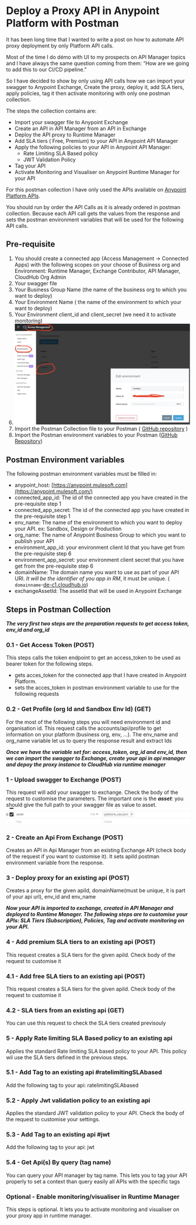 # Deploy a Proxy API in Anypoint Platform with Postman

It has been long time that I wanted to write a post on how to automate API proxy deployment by only Platform API calls. 

Most of the time I do démo with UI to my prospects on API Manager topics and I have always the same question coming from them: “How are we going to add this to our CI/CD pipeline.”  

So I have decided to show by only using API calls how we can import your swagger to Anypoint Exchange, Create the proxy, deploy it, add SLA tiers, apply policies, tag it then activate monitoring with only one postman collection.


The steps the collection contains are:

* Import your swagger file to Anypoint Exchange 
* Create an API in API Manager from an API in Exchange
* Deploy the API proxy  to Runtime Manager
* Add SLA tiers ( Free, Premium) to your API in Anypoint API Manager
* Apply the following policies to your API in Anypoint API Manager:
    * Rate Limiting SLA Based policy
    * JWT Validation Policy
* Tag your API
* Activate Monitoring and Visualiser on Anypoint Runtime Manager for your API

For this postman collection I have only used the APIs available on [Anypoint Platform APIs](https://anypoint.mulesoft.com/exchange/portals/anypoint-platform/). 

You should run by order the API Calls as it is already ordered in postman collection. Because each API call gets the values from the response and sets the postman environment variables that will be used for the following API calls. 

## Pre-requisite

1. You should create a connected app (Access Management → Connected Apps) with the following scopes on your choose of Business org and Environment: Runtime Manager, Exchange Contributor, API Manager, CloudHub Org Admin 
2. Your swagger file
3. Your Business Group Name (the name of the business org to which you want to deploy)
4. Your Environment Name ( the name of the environment to which your want to deploy)
5. Your Environment client_id and client_secret (we need it to activate monitoring)
6. ![Environment client id Secret](/images/env_app_id_secret.png)
7. Import the Postman Collection file to your Postman ( [GitHub repository](https://github.com/ozgurkarahan/Mulesoft-Api-Manager-CI-CD-Postman/blob/master/CI-CD%20Create%20Proxy%20API%20-%20Api%20Manager.postman_collection.json) )
8. Import the Postman environment variables to your Postman ([GitHub Repository](https://github.com/ozgurkarahan/Mulesoft-Api-Manager-CI-CD-Postman/blob/master/CI-CD%20Create%20Proxy%20API%20-%20Api%20Manager.postman_environment.json))

## Postman Environment variables

The following postman environment variables must be filled in:

* anypoint_host: [https://anypoint.mulesoft.com](https://anypoint.mulesoft.com/)
* connected_app_id: The id of the connected app you have created in the pre-requisite step 1
* connected_app_secret: The id of the connected app you have created in the pre-requisite step 1
* env_name: The name of the environment to which you want to deploy your API. ex: Sandbox, Design or Production
* org_name: The  name of Anypoint Business Group to which you want to publish your API
* environment_app_id: your environment client Id that you have get from the pre-requisite step 6
* environment_app_secret: your environment client secret that you have get from the pre-requisite step 6
* domainName: The domain name you want to use as part of your API URI. _It will be the identifier of you app in RM_, it must be unique. ( `domainname`-[de-c1.cloudhub.io](http://de-c1.cloudhub.io/))
* exchangeAssetId: The assetId that will be used in Anypoint Exchange 

## Steps in Postman Collection

_**The very first two steps are the preparation requests to get access token, env_id and org_id**_

### 0.1 - Get Access Token (POST)

This steps calls the token endpoint to get an access_token to be used as bearer token for the following steps.

* gets acces_token for the connected app that I have created in Anypoint Platform.
* sets the acces_token in postman environment variable to use for the following requests

### 0.2 - Get Profile (org Id and Sandbox Env Id) (GET)

For the most of the following steps you will need environment id and organisation id. This request calls the accounts/api/profile to get information on your platform (business org, env, ...). 
The env_name and org_name variable let us to query the response result and extract Ids

_**Once we have the variable set for: access_token, org_id and env_id, then we can import the swagger to Exchange, create your api in api manager and depoy the proxy instance to CloudHub via runtime manager**_

### 1 - Upload swagger to Exchange (POST)

This request will add your swagger to exchange. Check the body of the request to customise the parameters. The important one is the _**asset**_: you should give the full path to your swagger file as value to asset. 
![Image: image.png](/images/asset_param.png)
### 2 - Create an Api From Exchange (POST)

Creates an API in Api Manager from an existing Exchange API (check body of the request if you want to customise it). It sets apiId postman environment variable from the response.

### 3 - Deploy proxy for an existing api (POST)

Creates a proxy for the given apiId, domainName(must be unique, it is part of your api url), env_id and env_name

_**Now your API is imported to exchange, created in API Manager and deployed to Runtime Manager. The following steps are to customise your APIs: SLA Tiers (Subscription), Policies, Tag and activate monitoring on your API.**_

### 4 - Add premium SLA tiers to an existing api (POST)

This request creates a SLA tiers for the given apiId. Check body of the request to customise it

### 4.1 - Add free SLA tiers to an existing api (POST)

This request creates a SLA tiers for the given apiId. Check body of the request to customise it

### 4.2 - SLA tiers from an existing api (GET)

You can use this request to check the SLA tiers created previsouly

### 5 - Apply Rate limiting SLA Based policy to an existing api

Applies the standard Rate limiting SLA based policy to your API. This policy wil use the SLA tiers defined in the previous steps.

### 5.1 - Add Tag to an existing api #ratelimitingSLAbased

Add the following tag to your api: ratelimitingSLAbased

### 5.2 - Apply Jwt validation policy to an existing api

Applies the standard JWT validation policy to your API. Check the body of the request to customise your settings.

### 5.3 - Add Tag to an existing api #jwt

Add the following tag to your api: jwt

### 5.4 - Get Api(s) By query (tag name)

You can query your API manager by tag name. This lets you to tag your API properly to set a context than query easily all APIs with the specific tags


### Optional - Enable monitoring/visualiser in Runtime Manager

This steps is optional. It lets you to activate monitoring and visualiser on your proxy app in runtime manager.










